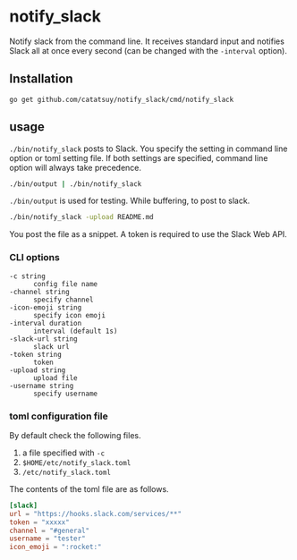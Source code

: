 # notify_slack

Notify slack from the command line. It receives standard input and notifies Slack all at once every second (can be changed with the `-interval` option).

## Installation

```
go get github.com/catatsuy/notify_slack/cmd/notify_slack
```

## usage

`./bin/notify_slack` posts to Slack. You specify the setting in command line option or toml setting file.
If both settings are specified, command line option will always take precedence.

```sh
./bin/output | ./bin/notify_slack
```

`./bin/output` is used for testing. While buffering, to post to slack.

``` sh
./bin/notify_slack -upload README.md
```

You post the file as a snippet. A token is required to use the Slack Web API.


### CLI options

```
-c string
      config file name
-channel string
      specify channel
-icon-emoji string
      specify icon emoji
-interval duration
      interval (default 1s)
-slack-url string
      slack url
-token string
      token
-upload string
      upload file
-username string
      specify username
```

### toml configuration file

By default check the following files.

1. a file specified with `-c`
2. `$HOME/etc/notify_slack.toml`
3. `/etc/notify_slack.toml`

The contents of the toml file are as follows.

```toml:notify_slack.toml
[slack]
url = "https://hooks.slack.com/services/**"
token = "xxxxx"
channel = "#general"
username = "tester"
icon_emoji = ":rocket:"
```
